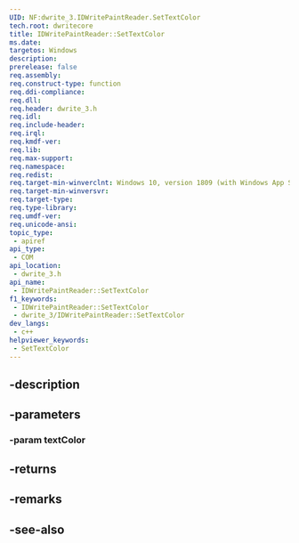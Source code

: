 ```yaml
---
UID: NF:dwrite_3.IDWritePaintReader.SetTextColor
tech.root: dwritecore
title: IDWritePaintReader::SetTextColor
ms.date: 
targetos: Windows
description: 
prerelease: false
req.assembly: 
req.construct-type: function
req.ddi-compliance: 
req.dll: 
req.header: dwrite_3.h
req.idl: 
req.include-header: 
req.irql: 
req.kmdf-ver: 
req.lib: 
req.max-support: 
req.namespace: 
req.redist: 
req.target-min-winverclnt: Windows 10, version 1809 (with Windows App SDK 1.2 Preview 1 or later)
req.target-min-winversvr: 
req.target-type: 
req.type-library: 
req.umdf-ver: 
req.unicode-ansi: 
topic_type:
 - apiref
api_type:
 - COM
api_location:
 - dwrite_3.h
api_name:
 - IDWritePaintReader::SetTextColor
f1_keywords:
 - IDWritePaintReader::SetTextColor
 - dwrite_3/IDWritePaintReader::SetTextColor
dev_langs:
 - c++
helpviewer_keywords:
 - SetTextColor
---
```


## -description

## -parameters

### -param textColor

## -returns

## -remarks

## -see-also

